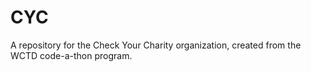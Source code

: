 # CYC
A repository for the Check Your Charity organization, created from the WCTD code-a-thon program.
